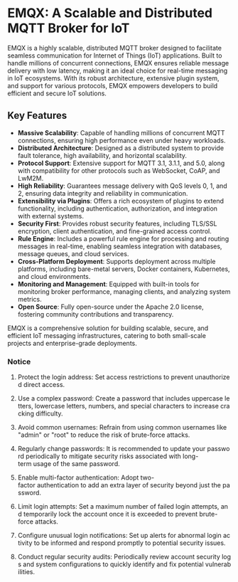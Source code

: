 # EMQX: A Scalable and Distributed MQTT Broker for IoT

EMQX is a highly scalable, distributed MQTT broker designed to facilitate seamless communication for Internet of Things (IoT) applications. Built to handle millions of concurrent connections, EMQX ensures reliable message delivery with low latency, making it an ideal choice for real-time messaging in IoT ecosystems. With its robust architecture, extensive plugin system, and support for various protocols, EMQX empowers developers to build efficient and secure IoT solutions.

## Key Features

- **Massive Scalability**: Capable of handling millions of concurrent MQTT connections, ensuring high performance even under heavy workloads.
- **Distributed Architecture**: Designed as a distributed system to provide fault tolerance, high availability, and horizontal scalability.
- **Protocol Support**: Extensive support for MQTT 3.1, 3.1.1, and 5.0, along with compatibility for other protocols such as WebSocket, CoAP, and LwM2M.
- **High Reliability**: Guarantees message delivery with QoS levels 0, 1, and 2, ensuring data integrity and reliability in communication.
- **Extensibility via Plugins**: Offers a rich ecosystem of plugins to extend functionality, including authentication, authorization, and integration with external systems.
- **Security First**: Provides robust security features, including TLS/SSL encryption, client authentication, and fine-grained access control.
- **Rule Engine**: Includes a powerful rule engine for processing and routing messages in real-time, enabling seamless integration with databases, message queues, and cloud services.
- **Cross-Platform Deployment**: Supports deployment across multiple platforms, including bare-metal servers, Docker containers, Kubernetes, and cloud environments.
- **Monitoring and Management**: Equipped with built-in tools for monitoring broker performance, managing clients, and analyzing system metrics.
- **Open Source**: Fully open-source under the Apache 2.0 license, fostering community contributions and transparency.

EMQX is a comprehensive solution for building scalable, secure, and efficient IoT messaging infrastructures, catering to both small-scale projects and enterprise-grade deployments.

### Notice

1.  Protect the login address: Set access restrictions to prevent unauthorized direct access.
    
2.  Use a complex password: Create a password that includes uppercase letters, lowercase letters, numbers, and special characters to increase cracking difficulty.
    
3.  Avoid common usernames: Refrain from using common usernames like "admin" or "root" to reduce the risk of brute-force attacks.
    
4.  Regularly change passwords: It is recommended to update your password periodically to mitigate security risks associated with long-term usage of the same password.
    
5.  Enable multi-factor authentication: Adopt two-factor authentication to add an extra layer of security beyond just the password.
    
6.  Limit login attempts: Set a maximum number of failed login attempts, and temporarily lock the account once it is exceeded to prevent brute-force attacks.
    
7.  Configure unusual login notifications: Set up alerts for abnormal login activity to be informed and respond promptly to potential security issues.
    
8.  Conduct regular security audits: Periodically review account security logs and system configurations to quickly identify and fix potential vulnerabilities.
        